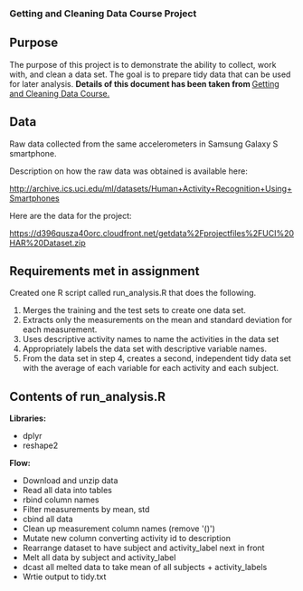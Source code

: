 ### Getting and Cleaning Data Course Project

## Purpose

The purpose of this project is to demonstrate the ability to collect, work with, and clean a data set. The goal is to prepare tidy data that can be used for later analysis. <b> Details of this document has been taken from </b> <a href="https://www.coursera.org/specializations/jhu-data-science">Getting and Cleaning Data Course. </a>

## Data

Raw data collected from the same accelerometers in Samsung Galaxy S smartphone. 

Description on how the raw data was obtained is available here:

http://archive.ics.uci.edu/ml/datasets/Human+Activity+Recognition+Using+Smartphones

Here are the data for the project:

https://d396qusza40orc.cloudfront.net/getdata%2Fprojectfiles%2FUCI%20HAR%20Dataset.zip


## Requirements met in assignment

Created one R script called run_analysis.R that does the following.

1. Merges the training and the test sets to create one data set.
2. Extracts only the measurements on the mean and standard deviation for each measurement.
3. Uses descriptive activity names to name the activities in the data set
4. Appropriately labels the data set with descriptive variable names.
5. From the data set in step 4, creates a second, independent tidy data set with the average of each variable for each activity and each subject.

## Contents of run_analysis.R

<b>Libraries:</b>
* dplyr
* reshape2

<b>Flow:</b>
* Download and unzip data
* Read all data into tables
* rbind column names
* Filter measurements by mean, std
* cbind all data
* Clean up measurement column names (remove '()')
* Mutate new column converting activity id to description
* Rearrange dataset to have subject and activity_label next in front
* Melt all data by subject and activity_label
* dcast all melted data to take mean of all subjects + activity_labels
* Wrtie output to tidy.txt

